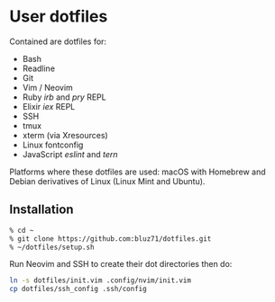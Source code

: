 # User dotfiles

Contained are dotfiles for:

-   Bash
-   Readline
-   Git
-   Vim / Neovim
-   Ruby _irb_ and _pry_ REPL
-   Elixir _iex_ REPL
-   SSH
-   tmux
-   xterm (via Xresources)
-   Linux fontconfig
-   JavaScript _eslint_ and _tern_

Platforms where these dotfiles are used: macOS with Homebrew and Debian
derivatives of Linux (Linux Mint and Ubuntu).

## Installation

```sh
% cd ~
% git clone https://github.com:bluz71/dotfiles.git
% ~/dotfiles/setup.sh
```

Run Neovim and SSH to create their dot directories then do:

```sh
ln -s dotfiles/init.vim .config/nvim/init.vim
cp dotfiles/ssh_config .ssh/config
```
